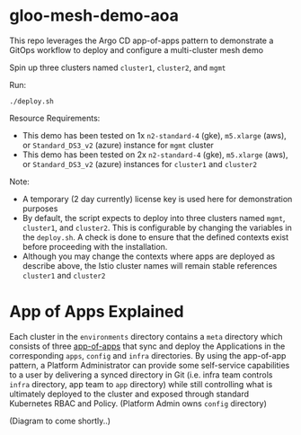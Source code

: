 # gloo-mesh-demo-aoa
This repo leverages the Argo CD app-of-apps pattern to demonstrate a GitOps workflow to deploy and configure a multi-cluster mesh demo
 
Spin up three clusters named `cluster1`, `cluster2`, and `mgmt`

Run:
```
./deploy.sh
```

Resource Requirements:
- This demo has been tested on 1x `n2-standard-4` (gke), `m5.xlarge` (aws), or `Standard_DS3_v2` (azure) instance for `mgmt` cluster
- This demo has been tested on 2x `n2-standard-4` (gke), `m5.xlarge` (aws), or `Standard_DS3_v2` (azure) instances for `cluster1` and `cluster2`

Note:
- A temporary (2 day currently) license key is used here for demonstration purposes
- By default, the script expects to deploy into three clusters named `mgmt`, `cluster1`, and `cluster2`. This is configurable by changing the variables in the `deploy.sh`. A check is done to ensure that the defined contexts exist before proceeding with the installation.
- Although you may change the contexts where apps are deployed as describe above, the Istio cluster names will remain stable references `cluster1` and `cluster2`

# App of Apps Explained
Each cluster in the `environments` directory contains a `meta` directory which consists of three [app-of-apps](https://argo-cd.readthedocs.io/en/stable/operator-manual/cluster-bootstrapping/#app-of-apps-pattern) that sync and deploy the Applications in the corresponding `apps`, `config` and `infra` directories. By using the app-of-app pattern, a Platform Administrator can provide some self-service capabilities to a user by delivering a synced directory in Git (i.e. infra team controls `infra` directory, app team to `app` directory) while still controlling what is ultimately deployed to the cluster and exposed through standard Kubernetes RBAC and Policy. (Platform Admin owns `config` directory)

(Diagram to come shortly..)